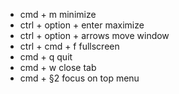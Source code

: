 * cmd + m minimize 
* ctrl + option + enter maximize
* ctrl + option + arrows move window 
* ctrl + cmd + f fullscreen
* cmd + q   quit
* cmd + w   close tab
* cmd + §2 focus on top menu
